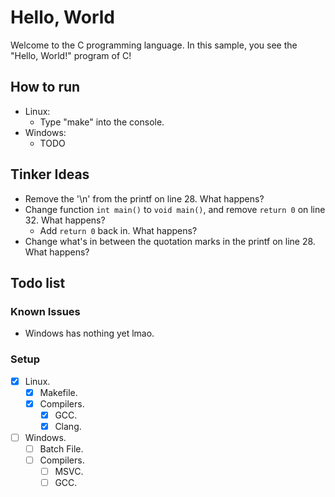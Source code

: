 # Hello, World

Welcome to the C programming language. In this sample, you see the "Hello, World!" program of C!

## How to run

- Linux:
  - Type "make" into the console.
- Windows:
  - TODO

## Tinker Ideas

- Remove the '\n' from the printf on line 28. What happens?
- Change function `int main()` to `void main()`, and remove `return 0` on line 32. What happens?
  - Add `return 0` back in. What happens?
- Change what's in between the quotation marks in the printf on line 28. What happens?

## Todo list

### Known Issues

- Windows has nothing yet lmao.

### Setup

- [X] Linux.
  - [X] Makefile.
  - [X] Compilers.
    - [X] GCC.
    - [X] Clang.

- [ ] Windows.
  - [ ] Batch File.
  - [ ] Compilers.
    - [ ] MSVC.
    - [ ] GCC.
